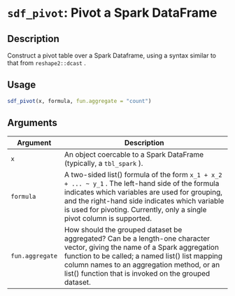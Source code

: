 # `sdf_pivot`: Pivot a Spark DataFrame

## Description


 Construct a pivot table over a Spark Dataframe, using a syntax similar to
 that from `reshape2::dcast` .


## Usage

```r
sdf_pivot(x, formula, fun.aggregate = "count")
```


## Arguments

Argument      |Description
------------- |----------------
```x```     |     An object coercable to a Spark DataFrame (typically, a `tbl_spark` ).
```formula```     |     A two-sided list() formula of the form `x_1 + x_2 + ... ~ y_1` . The left-hand side of the formula indicates which variables are used for grouping, and the right-hand side indicates which variable is used for pivoting. Currently, only a single pivot column is supported.
```fun.aggregate```     |     How should the grouped dataset be aggregated? Can be a length-one character vector, giving the name of a Spark aggregation function to be called; a named list() list mapping column names to an aggregation method, or an list() function that is invoked on the grouped dataset.

